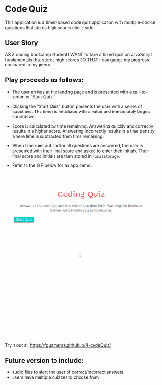 # Code Quiz

This application is a timer-based code quiz application with multiple-choice questions that stores high scores client-side. 

## User Story
AS A coding bootcamp student
I WANT to take a timed quiz on JavaScript fundamentals that stores high scores
SO THAT I can gauge my progress compared to my peers

## Play proceeds as follows:

  * The user arrives at the landing page and is presented with a call-to-action to "Start Quiz." 

  * Clicking the "Start Quiz" button presents the user with a series of questions. The timer is initialized with a value and immediately begins countdown.

  * Score is calculated by time remaining. Answering quickly and correctly results in a higher score. Answering incorrectly results in a time penalty where time is subtracted from time remaining.

  * When time runs out and/or all questions are answered, the user is presented with their final score and asked to enter their initials. Their final score and initials are then stored in `localStorage`.

* Refer to the GIF below for an app demo.

![Code Quiz Demo](assets/4-codeQuizDemo.gif)

Try it out at: https://fguzmanrs.github.io/4-codeQuiz/

## Future version to include: 

* audio files to alert the user of correct/incorrect answers
* users have multiple quizzes to choose from 
